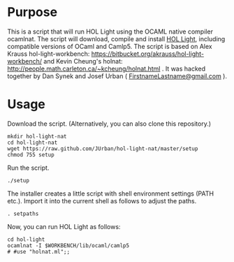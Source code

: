 Purpose
=======



This is a script that will run HOL Light using the OCAML native
compiler ocamlnat. The script will download, compile and install [HOL
Light](http://www.cl.cam.ac.uk/~jrh13/hol-light/), including
compatible versions of OCaml and Camlp5. The script is based on Alex
Krauss hol-light-workbench: https://bitbucket.org/akrauss/hol-light-workbench/ 
and Kevin Cheung's holnat: http://people.math.carleton.ca/~kcheung/holnat.html . 
It was hacked together by Dan Synek and Josef Urban ( FirstnameLastname@gmail.com ).

Usage
=====

Download the script. (Alternatively, you can also clone this repository.)

    mkdir hol-light-nat
    cd hol-light-nat
    wget https://raw.github.com/JUrban/hol-light-nat/master/setup
    chmod 755 setup 
    
Run the script. 

    ./setup

The installer creates a little script with shell environment settings (PATH
etc.). Import it into the current shell as follows to adjust the paths.

    . setpaths

Now, you can run HOL Light as follows:

    cd hol-light
    ocamlnat -I $WORKBENCH/lib/ocaml/camlp5
    # #use "holnat.ml";; 
